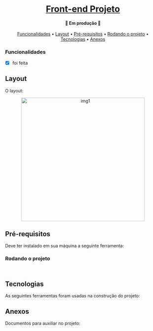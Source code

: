 <h1 align="center">
    <a href="#" alt="">Front-end Projeto</a>
</h1>

<h4 align="center">
	🚧 Em produção 🚧
</h4>

<p align="center">
 <a href="#funcionalidades">Funcionalidades</a> • 
 <a href="#layout">Layout</a> • 
 <a href="#pré-requisitos">Pré-requisitos</a> •
 <a href="#rodando-o-projeto">Rodando o projeto</a> •
 <a href="#tecnologias">Tecnologias</a> •
 <a href="#anexos">Anexos</a>
</p>

### Funcionalidades
- [x] foi feita

## Layout
O layout:

<p align="center" style="display: flex; align-items: flex-start; justify-content: center;">
  <img alt="img1" title="#img1" src="./assets" width="400px">
</p>

## Pré-requisitos
Deve ter instalado em sua máquina a seguinte ferramenta:

### Rodando o projeto
```bash



```
## Tecnologias
As seguintes ferramentas foram usadas na construção do projeto:

## Anexos
Documentos para auxiliar no projeto: